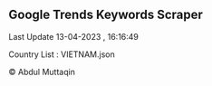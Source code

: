 

## Google Trends Keywords Scraper 
 
Last Update 13-04-2023 , 16:16:49

Country List :
VIETNAM.json



© Abdul Muttaqin 

